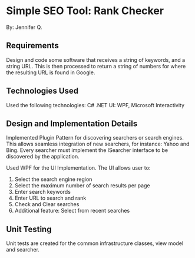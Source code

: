 # Simple SEO Tool: Rank Checker
By: Jennifer Q.

## Requirements

Design and code some software that receives a string of keywords, and a string URL. This is then processed to return a string of numbers for where the resulting URL is found in Google.

## Technologies Used

Used the following technologies: 
C# .NET
UI: WPF, Microsoft Interactivity

## Design and Implementation Details

Implemented Plugin Pattern for discovering searchers or search engines. This allows seamless integration of new searchers, for instance: Yahoo and Bing. Every searcher must implement the ISearcher interface to be discovered by the application.

Used WPF for the UI Implementation. The UI allows user to:
1. Select the search engine region
2. Select the maximum number of search results per page
3. Enter search keywords
4. Enter URL to search and rank
5. Check and Clear searches
6. Additional feature: Select from recent searches

## Unit Testing

Unit tests are created for the common infrastructure classes, view model and searcher.
